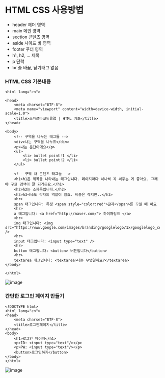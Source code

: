 # HTML CSS 사용방법
* header	헤더 영역
* main	메인 영역
* section	콘텐츠 영역
* aside	사이드 바 영역
* footer	푸터 영역
* h1, h2, ...	제목
* p	단락
* br	줄 바꿈, 닫기태그 없음

### HTML CSS 기본내용

```<!DOCTYPE html>
<html lang="en">

<head>
    <meta charset="UTF-8">
    <meta name="viewport" content="width=device-width, initial-scale=1.0">
    <title>스파르타코딩클럽 | HTML 기초</title>
</head>

<body>
    <!-- 구역을 나누는 태그들 -->
    <div>나는 구역을 나누죠</div>
    <p>나는 문단이에요</p>
    <ul>
        <li> bullet point!1 </li>
        <li> bullet point!2 </li>
    </ul>

    <!-- 구역 내 콘텐츠 태그들 -->
    <h1>h1은 제목을 나타내는 태그입니다. 페이지마다 하나씩 꼭 써주는 게 좋아요. 그래야 구글 검색이 잘 되거든요.</h1>
    <h2>h2는 소제목입니다.</h2>
    <h3>h3~h6도 각자의 역할이 있죠. 비중은 작지만..</h3>
    <hr>
    span 태그입니다: 특정 <span style="color:red">글자</span>를 꾸밀 때 써요
    <hr>
    a 태그입니다: <a href="http://naver.com/"> 하이퍼링크 </a>
    <hr>
    img 태그입니다: <img src="https://www.google.com/images/branding/googlelogo/1x/googlelogo_color_272x92dp.png" />
    <hr>
    input 태그입니다: <input type="text" />
    <hr>
    button 태그입니다: <button> 버튼입니다</button>
    <hr>
    textarea 태그입니다: <textarea>나는 무엇일까요?</textarea>
</body>

</html>
```
![image](https://user-images.githubusercontent.com/97568475/191275621-cafa2c51-2b79-4ef1-bb52-222ccf104529.png)


### 간단한 로그인 페이지 만들기
```
<!DOCTYPE html>
<html lang="en">
<head>
    <meta charset="UTF-8">
    <title>로그인페이지</title>
</head>
<body>
    <h1>로그인 페이지</h1>
    <p>ID: <input type="text"/></p>
    <p>PW: <input type="text"/></p>
    <button>로그인하기</button>
</body>
</html>
```

![image](https://user-images.githubusercontent.com/97568475/191275777-b89291f4-f205-437a-8cde-76d4c080da4d.png)
